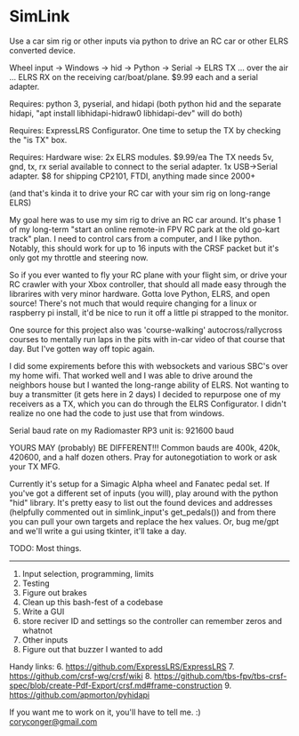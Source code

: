 # SimLink
Use a car sim rig or other inputs via python to drive an RC car or other ELRS converted device.

Wheel input -> Windows -> hid -> Python -> Serial -> ELRS TX 
... over the air ...
ELRS RX on the receiving car/boat/plane. $9.99 each and a serial adapter. 

Requires: python 3, pyserial, and hidapi (both python hid and the separate hidapi, "apt install libhidapi-hidraw0 libhidapi-dev" will do both)

Requires: ExpressLRS Configurator. One time to setup the TX by checking the "is TX" box.

Requires: Hardware wise:
  2x ELRS modules. $9.99/ea
    The TX needs 5v, gnd, tx, rx serial available to connect to the serial adapter.
  1x USB->Serial adapter. $8 for shipping
    CP2101, FTDI, anything made since 2000+
    
  (and that's kinda it to drive your RC car with your sim rig on long-range ELRS)

My goal here was to use my sim rig to drive an RC car around. It's phase 1 of my long-term "start an online remote-in FPV RC park at the old go-kart track" plan. I need to control cars from a computer, and I like python. Notably, this should work for up to 16 inputs with the CRSF packet but it's only got my throttle and steering now.

So if you ever wanted to fly your RC plane with your flight sim, or drive your RC crawler with your Xbox controller, that should all made easy through the librarires with very minor hardware. Gotta love Python, ELRS, and open source! There's not much that would require changing for a linux or raspberry pi install, it'd be nice to run it off a little pi strapped to the monitor. 

One source for this project also was 'course-walking' autocross/rallycross courses to mentally run laps in the pits with in-car video of that course that day. But I've gotten way off topic again.

I did some expirements before this with websockets and various SBC's over my home wifi. That worked well and I was able to drive around the neighbors house but I wanted the long-range ability of ELRS. Not wanting to buy a transmitter (it gets here in 2 days) I decided to repurpose one of my receivers as a TX, which you can do through the ELRS Configurator. I didn't realize no one had the code to just use that from windows.

Serial baud rate on my Radiomaster RP3 unit is: 921600 baud

YOURS MAY (probably) BE DIFFERENT!!! Common bauds are 400k, 420k, 420600, and a half dozen others. Pray for autonegotiation to work or ask your TX MFG.

Currently it's setup for a Simagic Alpha wheel and Fanatec pedal set. If you've got a different set of inputs (you will), play around with the python "hid" library. It's pretty easy to list out the found devices and addresses (helpfully commented out in simlink_input's get_pedals()) and from there you can pull your own targets and replace the hex values. Or, bug me/gpt and we'll write a gui using tkinter, it'll take a day. 

TODO: Most things.
_______
1. Input selection, programming, limits
2. Testing
3. Figure out brakes
4. Clean up this bash-fest of a codebase
5. Write a GUI
6. store reciver ID and settings so the controller can remember zeros and whatnot
7. Other inputs
8. Figure out that buzzer I wanted to add


Handy links:
6. https://github.com/ExpressLRS/ExpressLRS
7. https://github.com/crsf-wg/crsf/wiki
8. https://github.com/tbs-fpv/tbs-crsf-spec/blob/create-Pdf-Export/crsf.md#frame-construction
9. https://github.com/apmorton/pyhidapi

If you want me to work on it, you'll have to tell me. :) coryconger@gmail.com
